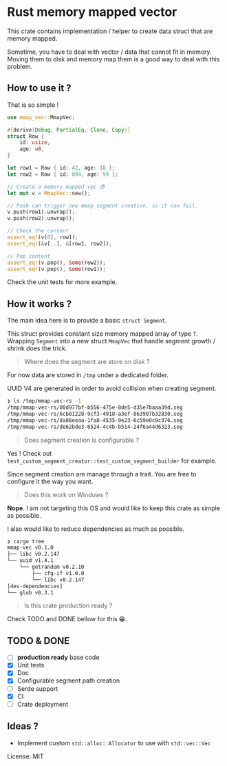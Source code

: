 # Rust memory mapped vector

This crate contains implementation / helper to create data struct that are memory mapped.

Sometime, you have to deal with vector / data that cannot fit in memory.
Moving them to disk and memory map them is a good way to deal with this problem.

## How to use it ?

That is so simple !

```rust
use mmap_vec::MmapVec;

#[derive(Debug, PartialEq, Clone, Copy)]
struct Row {
    id: usize,
    age: u8,
}

let row1 = Row { id: 42, age: 18 };
let row2 = Row { id: 894, age: 99 };

// Create a memory mapped vec 😎
let mut v = MmapVec::new();

// Push can trigger new mmap segment creation, so it can fail.
v.push(row1).unwrap();
v.push(row2).unwrap();

// Check the content
assert_eq!(v[0], row1);
assert_eq!(&v[..], &[row1, row2]);

// Pop content
assert_eq!(v.pop(), Some(row2));
assert_eq!(v.pop(), Some(row1));
```

Check the unit tests for more example.

## How it works ?

The main idea here is to provide a basic `struct Segment`.

This struct provides constant size memory mapped array of type `T`.
Wrapping `Segment` into a new struct `MmapVec` that handle segment growth / shrink does the trick.

> Where does the segment are store on disk ?

For now data are stored in `/tmp` under a dedicated folder.

UUID V4 are generated in order to avoid collision when creating segment.

```bash
❯ ls /tmp/mmap-vec-rs -1
/tmp/mmap-vec-rs/00d977bf-b556-475e-8de5-d35e7baaa39d.seg
/tmp/mmap-vec-rs/6cb81228-9cf3-4918-a3ef-863907b32830.seg
/tmp/mmap-vec-rs/8a86eeaa-1fa8-4535-9e23-6c59e0c9c376.seg
/tmp/mmap-vec-rs/de62bde3-6524-4c4b-b514-24f6a44d6323.seg
```

> Does segment creation is configurable ?

Yes ! Check out `test_custom_segment_creator::test_custom_segment_builder` for example.

Since segment creation are manage through a trait. You are free to configure it the way you want.

> Does this work on Windows ?

__Nope__. I am not targeting this OS and would like to keep this crate as simple as possible.

I also would like to reduce dependencies as much as possible.

```bash
❯ cargo tree
mmap-vec v0.1.0
├── libc v0.2.147
└── uuid v1.4.1
    └── getrandom v0.2.10
        ├── cfg-if v1.0.0
        └── libc v0.2.147
[dev-dependencies]
└── glob v0.3.1
```

> Is this crate production ready ?

Check TODO and DONE bellow for this 😁.

## TODO & DONE

- [ ] __production ready__ base code
- [x] Unit tests
- [x] Doc
- [x] Configurable segment path creation
- [ ] Serde support
- [x] CI
- [ ] Crate deployment

## Ideas ?

- Implement custom `std::alloc::Allocator` to use with `std::vec::Vec`

License: MIT
